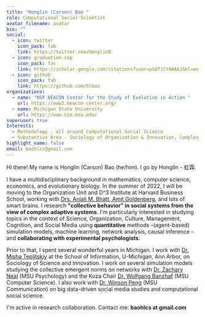 ```yaml
---
title: "Honglin (Carson) Bao "
role: Computational Social Scientist
avatar_filename: avatar
bio: ""
social:
  - icon: twitter
    icon_pack: fab
    link: https://twitter.com/HonglinB
  - icon: graduation-cap
    icon_pack: fas
    link: https://scholar.google.com/citations?user=pSdfiCYAAAAJ&hl=en
  - icon: github
    icon_pack: fab
    link: https://github.com/hlbao
organizations:
  - name: "NSF BEACON Center for the Study of Evolution in Action "
    url: https://www3.beacon-center.org/
  - name: Michigan State University
    url: https://www.cse.msu.edu/
superuser: true
Interests:
  - Methodology - all around Computational Social Science
  - Substantive Area - Sociology of Organization & Innovation, Complex System
highlight_name: false
email: baohlcs@gmail.com
---
```

Hi there! My name is Honglin (Carson) Bao (he/him). I go by Honglin - 虹霖.

I have a multidisciplinary background in mathematics, computer science, economics, and evolutionary biology. In the summer of 2022, I will be moving to the Organization Unit and D^3 Institute at Harvard Business School, working with [Drs. Anjali M. Bhatt](https://www.hbs.edu/faculty/Pages/profile.aspx?facId=656900),[ Amit Goldenberg](https://www.amitgoldenberg.com/), and lots of smart brains. I research **"collective behavior" in social systems from the view of complex adaptive systems**. I'm particularly interested in studying topics in the context of Science, Organization, Culture, Management, Cognition, and Social Media using **quantitative** methods -(agent-based) simulation models, machine learning, network analysis, causal inference - and **collaborating with experimental psychologists.**

Prior to that, I spent several wonderful years in Michigan. I work with [Dr. Misha Teplitskiy](https://sites.google.com/view/teplitskiy) at the School of Information, U-Michigan, Ann Arbor, on Sociology of Science and Innovation. I work on several simulation models studying the collective emergent norms on networks with [Dr. Zachary Neal](https://www.zacharyneal.com/) (MSU Psychology) and the Koza Chair [Dr. Wolfgang Banzhaf](http://www.cse.msu.edu/~banzhafw/) (MSU Computer Science). I also work with [Dr. Winson Peng](https://comartsci.msu.edu/our-people/taiquan-winson-peng) (MSU Communication) on big data-driven social media studies and computational social science.

I'm active in research collaboration. Contact me: **baohlcs at gmail.com**